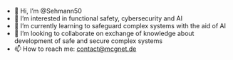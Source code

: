 - 👋 Hi, I’m @Sehmann50
- 👀 I’m interested in functional safety, cybersecurity and AI
- 🌱 I’m currently learning to safeguard complex systems with the aid of AI
- 💞️ I’m looking to collaborate on exchange of knowledge about development of safe and secure complex systems
- 📫 How to reach me: contact@mcgnet.de



<!---
Sehmann50/Sehmann50 is a ✨ special ✨ repository because its `README.md` (this file) appears on your GitHub profile.
You can click the Preview link to take a look at your changes.
--->
